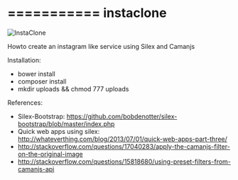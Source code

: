 

===========
instaclone
===========

![InstaClone](https://raw.github.com/paolomainardi/instaclone/master/screenshots/alpha1.png)

Howto create an instagram like service using Silex and Camanjs

Installation:

* bower install
* composer install
* mkdir uploads && chmod 777 uploads

References:

* Silex-Bootstrap: https://github.com/bobdenotter/silex-bootstrap/blob/master/index.php
* Quick web apps using silex: http://whateverthing.com/blog/2013/07/01/quick-web-apps-part-three/
* http://stackoverflow.com/questions/17040283/apply-the-camanjs-filter-on-the-original-image
* http://stackoverflow.com/questions/15818680/using-preset-filters-from-camanjs-api

